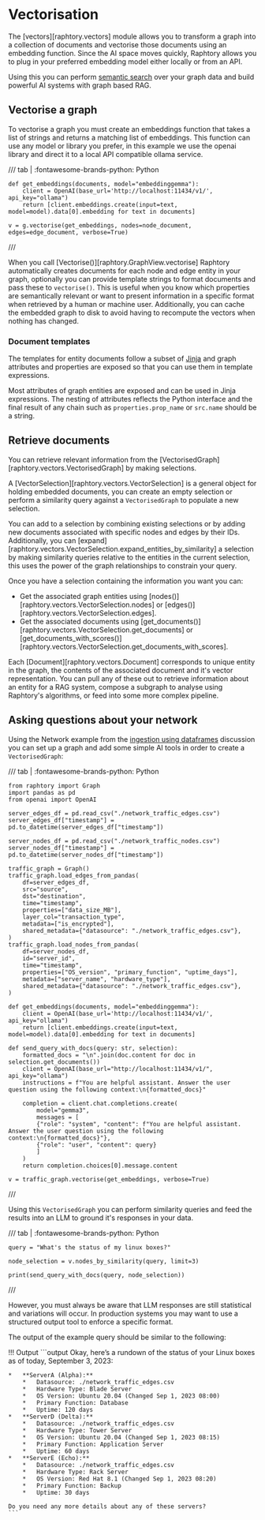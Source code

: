 # Vectorisation

The [vectors][raphtory.vectors] module allows you to transform a graph into a collection of documents and vectorise those documents using an embedding function. Since the AI space moves quickly, Raphtory allows you to plug in your preferred embedding model either locally or from an API.

Using this you can perform [semantic search](https://en.wikipedia.org/wiki/Semantic_search) over your graph data and build powerful AI systems with graph based RAG.

## Vectorise a graph

To vectorise a graph you must create an embeddings function that takes a list of strings and returns a matching list of embeddings. This function can use any model or library you prefer, in this example we use the openai library and direct it to a local API compatible ollama service.

/// tab | :fontawesome-brands-python: Python
```{.python notest}
def get_embeddings(documents, model="embeddinggemma"):
    client = OpenAI(base_url='http://localhost:11434/v1/', api_key="ollama")
    return [client.embeddings.create(input=text, model=model).data[0].embedding for text in documents]

v = g.vectorise(get_embeddings, nodes=node_document, edges=edge_document, verbose=True)
```
///

When you call [Vectorise()][raphtory.GraphView.vectorise] Raphtory automatically creates documents for each node and edge entity in your graph, optionally you can provide template strings to format documents and pass these to `vectorise()`. This is useful when you know which properties are semantically relevant or want to present information in a specific format when retrieved by a human or machine user. Additionally, you can cache the embedded graph to disk to avoid having to recompute the vectors when nothing has changed.

### Document templates

The templates for entity documents follow a subset of [Jinja](https://jinja.palletsprojects.com/en/stable/templates/) and graph attributes and properties are exposed so that you can use them in template expressions.

Most attributes of graph entities are exposed and can be used in Jinja expressions. The nesting of attributes reflects the Python interface and the final result of any chain such as `properties.prop_name` or `src.name` should be a string.

## Retrieve documents

You can retrieve relevant information from the [VectorisedGraph][raphtory.vectors.VectorisedGraph] by making selections.

A [VectorSelection][raphtory.vectors.VectorSelection] is a general object for holding embedded documents, you can create an empty selection or perform a similarity query against a `VectorisedGraph` to populate a new selection.

You can add to a selection by combining existing selections or by adding new documents associated with specific nodes and edges by their IDs. Additionally, you can [expand][raphtory.vectors.VectorSelection.expand_entities_by_similarity] a selection by making similarity queries relative to the entities in the current selection, this uses the power of the graph relationships to constrain your query.

Once you have a selection containing the information you want you can:

- Get the associated graph entities using [nodes()][raphtory.vectors.VectorSelection.nodes] or [edges()][raphtory.vectors.VectorSelection.edges].
- Get the associated documents using [get_documents()][raphtory.vectors.VectorSelection.get_documents] or [get_documents_with_scores()][raphtory.vectors.VectorSelection.get_documents_with_scores].

Each [Document][raphtory.vectors.Document] corresponds to unique entity in the graph, the contents of the associated document and it's vector representation. You can pull any of these out to retrieve information about an entity for a RAG system, compose a subgraph to analyse using Raphtory's algorithms, or feed into some more complex pipeline.

## Asking questions about your network

Using the Network example from the [ingestion using dataframes](../ingestion/3_dataframes.md) discussion you can set up a graph and add some simple AI tools in order to create a `VectorisedGraph`:

/// tab | :fontawesome-brands-python: Python
```{.python notest}
from raphtory import Graph
import pandas as pd
from openai import OpenAI

server_edges_df = pd.read_csv("./network_traffic_edges.csv")
server_edges_df["timestamp"] = pd.to_datetime(server_edges_df["timestamp"])

server_nodes_df = pd.read_csv("./network_traffic_nodes.csv")
server_nodes_df["timestamp"] = pd.to_datetime(server_nodes_df["timestamp"])

traffic_graph = Graph()
traffic_graph.load_edges_from_pandas(
    df=server_edges_df,
    src="source",
    dst="destination",
    time="timestamp",
    properties=["data_size_MB"],
    layer_col="transaction_type",
    metadata=["is_encrypted"],
    shared_metadata={"datasource": "./network_traffic_edges.csv"},
)
traffic_graph.load_nodes_from_pandas(
    df=server_nodes_df,
    id="server_id",
    time="timestamp",
    properties=["OS_version", "primary_function", "uptime_days"],
    metadata=["server_name", "hardware_type"],
    shared_metadata={"datasource": "./network_traffic_edges.csv"},
)

def get_embeddings(documents, model="embeddinggemma"):
    client = OpenAI(base_url='http://localhost:11434/v1/', api_key="ollama")
    return [client.embeddings.create(input=text, model=model).data[0].embedding for text in documents]

def send_query_with_docs(query: str, selection):
    formatted_docs = "\n".join(doc.content for doc in selection.get_documents())
    client = OpenAI(base_url="http://localhost:11434/v1/", api_key="ollama")
    instructions = f"You are helpful assistant. Answer the user question using the following context:\n{formatted_docs}"

    completion = client.chat.completions.create(
        model="gemma3",
        messages = [
        {"role": "system", "content": f"You are helpful assistant. Answer the user question using the following context:\n{formatted_docs}"},
        {"role": "user", "content": query}
        ]
    )
    return completion.choices[0].message.content

v = traffic_graph.vectorise(get_embeddings, verbose=True)
```
///

Using this `VectorisedGraph` you can perform similarity queries and feed the results into an LLM to ground it's responses in your data.

/// tab | :fontawesome-brands-python: Python
```{.python notest}
query = "What's the status of my linux boxes?"

node_selection = v.nodes_by_similarity(query, limit=3)

print(send_query_with_docs(query, node_selection))
```
///

However, you must always be aware that LLM responses are still statistical and variations will occur. In production systems you may want to use a structured output tool to enforce a specific format.

The output of the example query should be similar to the following:

!!! Output
    ```output
    Okay, here’s a rundown of the status of your Linux boxes as of today, September 3, 2023:

    *   **ServerA (Alpha):**
        *   Datasource: ./network_traffic_edges.csv
        *   Hardware Type: Blade Server
        *   OS Version: Ubuntu 20.04 (Changed Sep 1, 2023 08:00)
        *   Primary Function: Database
        *   Uptime: 120 days
    *   **ServerD (Delta):**
        *   Datasource: ./network_traffic_edges.csv
        *   Hardware Type: Tower Server
        *   OS Version: Ubuntu 20.04 (Changed Sep 1, 2023 08:15)
        *   Primary Function: Application Server
        *   Uptime: 60 days
    *   **ServerE (Echo):**
        *   Datasource: ./network_traffic_edges.csv
        *   Hardware Type: Rack Server
        *   OS Version: Red Hat 8.1 (Changed Sep 1, 2023 08:20)
        *   Primary Function: Backup
        *   Uptime: 30 days

    Do you need any more details about any of these servers?
    ```
